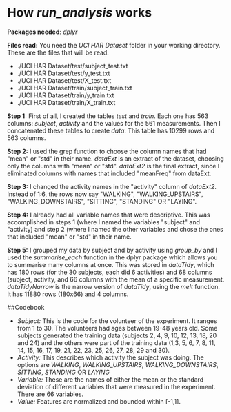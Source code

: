 # How *run_analysis* works

**Packages needed**: *dplyr*

**Files read:** You need the *UCI HAR Dataset* folder in your working directory. These are the files that will be read:
- ./UCI HAR Dataset/test/subject_test.txt
- ./UCI HAR Dataset/test/y_test.txt
- ./UCI HAR Dataset/test/X_test.txt
- ./UCI HAR Dataset/train/subject_train.txt
- ./UCI HAR Dataset/train/y_train.txt
- ./UCI HAR Dataset/train/X_train.txt

**Step 1:**
First of all, I created the tables *test* and *train*.
Each one has 563 columns: *subject*, *activity* and the values for the 561 measurements.
Then I concatenated these tables to create *data*. This table has 10299 rows and 563 columns.

**Step 2:**
I used the grep function to choose the column names that had "mean" or "std" in their name.
*dataExt* is an extract of the dataset, choosing only the columns with "mean" or "std".
*dataExt2* is the final extract, since I eliminated columns with names that included "meanFreq" from dataExt.

**Step 3:**
I changed the activity names in the "activity" column of *dataExt2*. 
Instead of 1:6, the rows now say "WALKING", "WALKING_UPSTAIRS", "WALKING_DOWNSTAIRS", "SITTING", "STANDING" OR "LAYING".

**Step 4:**
I already had all variable names that were descriptive. This was accomplished in steps 1 (where I named the variables "subject" and "activity) and step 2 (where I named the other variables and chose the ones that included "mean" or "std" in their name.

**Step 5:**
I grouped my data by subject and by activity using *group_by* and I used the *summarise_each* function in the dplyr package which allows you to summarise many columns at once. This was stored in *dataTidy*, which has 180 rows (for the 30 subjects, each did 6 activities) and 68 columns (subject, activity, and 66 columns with the mean of a specific measurement.
*dataTidyNarrow* is the narrow version of *dataTidy*, using the *melt* function. It has 11880 rows (180x66) and 4 columns.


##Codebook
- *Subject:* This is the code for the volunteer of the experiment. It ranges from 1 to 30. The volunteers had ages between 19-48 years old.
Some subjects generated the training data (subjects 2, 4, 9, 10, 12, 13, 18, 20 and 24) and the others were part of the training data (1,3, 5, 6, 7,  8, 11, 14, 15, 16, 17, 19, 21, 22, 23, 25, 26, 27, 28, 29 and 30).
- *Activity:* This describes which activity the subject was doing. The options are *WALKING*, *WALKING_UPSTAIRS*, *WALKING_DOWNSTAIRS*, *SITTING*, *STANDING* OR *LAYING*
- *Variable:* These are the names of either the mean or the standard deviation of different variables that were measured in the experiment. There are 66 variables.
- *Value:* Features are normalized and bounded within [-1,1].






